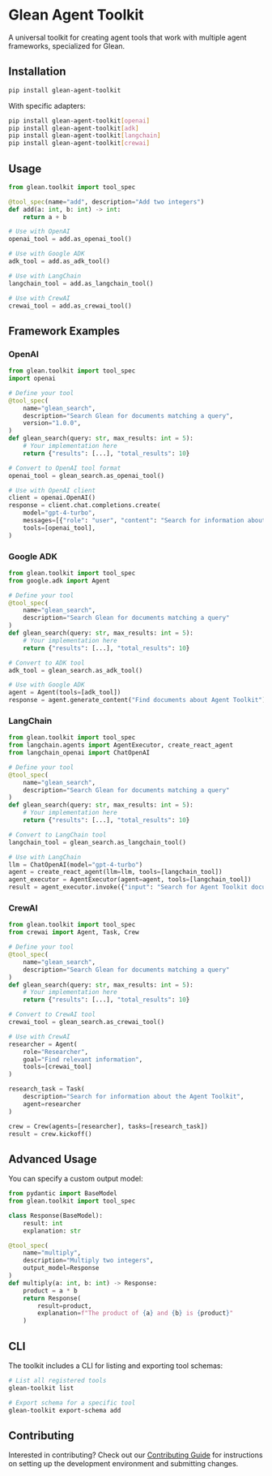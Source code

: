 # Glean Agent Toolkit

A universal toolkit for creating agent tools that work with multiple agent frameworks, specialized for Glean.

## Installation

```bash
pip install glean-agent-toolkit
```

With specific adapters:

```bash
pip install glean-agent-toolkit[openai]
pip install glean-agent-toolkit[adk]
pip install glean-agent-toolkit[langchain]
pip install glean-agent-toolkit[crewai]
```

## Usage

```python
from glean.toolkit import tool_spec

@tool_spec(name="add", description="Add two integers")
def add(a: int, b: int) -> int:
    return a + b

# Use with OpenAI
openai_tool = add.as_openai_tool()

# Use with Google ADK
adk_tool = add.as_adk_tool()

# Use with LangChain
langchain_tool = add.as_langchain_tool()

# Use with CrewAI
crewai_tool = add.as_crewai_tool()
```

## Framework Examples

### OpenAI

```python
from glean.toolkit import tool_spec
import openai

# Define your tool
@tool_spec(
    name="glean_search",
    description="Search Glean for documents matching a query",
    version="1.0.0",
)
def glean_search(query: str, max_results: int = 5):
    # Your implementation here
    return {"results": [...], "total_results": 10}

# Convert to OpenAI tool format
openai_tool = glean_search.as_openai_tool()

# Use with OpenAI client
client = openai.OpenAI()
response = client.chat.completions.create(
    model="gpt-4-turbo",
    messages=[{"role": "user", "content": "Search for information about Agent Toolkit"}],
    tools=[openai_tool],
)
```

### Google ADK

```python
from glean.toolkit import tool_spec
from google.adk import Agent

# Define your tool
@tool_spec(
    name="glean_search",
    description="Search Glean for documents matching a query"
)
def glean_search(query: str, max_results: int = 5):
    # Your implementation here
    return {"results": [...], "total_results": 10}

# Convert to ADK tool
adk_tool = glean_search.as_adk_tool()

# Use with Google ADK
agent = Agent(tools=[adk_tool])
response = agent.generate_content("Find documents about Agent Toolkit")
```

### LangChain

```python
from glean.toolkit import tool_spec
from langchain.agents import AgentExecutor, create_react_agent
from langchain_openai import ChatOpenAI

# Define your tool
@tool_spec(
    name="glean_search",
    description="Search Glean for documents matching a query"
)
def glean_search(query: str, max_results: int = 5):
    # Your implementation here
    return {"results": [...], "total_results": 10}

# Convert to LangChain tool
langchain_tool = glean_search.as_langchain_tool()

# Use with LangChain
llm = ChatOpenAI(model="gpt-4-turbo")
agent = create_react_agent(llm=llm, tools=[langchain_tool])
agent_executor = AgentExecutor(agent=agent, tools=[langchain_tool])
result = agent_executor.invoke({"input": "Search for Agent Toolkit documents"})
```

### CrewAI

```python
from glean.toolkit import tool_spec
from crewai import Agent, Task, Crew

# Define your tool
@tool_spec(
    name="glean_search",
    description="Search Glean for documents matching a query"
)
def glean_search(query: str, max_results: int = 5):
    # Your implementation here
    return {"results": [...], "total_results": 10}

# Convert to CrewAI tool
crewai_tool = glean_search.as_crewai_tool()

# Use with CrewAI
researcher = Agent(
    role="Researcher",
    goal="Find relevant information",
    tools=[crewai_tool]
)

research_task = Task(
    description="Search for information about the Agent Toolkit",
    agent=researcher
)

crew = Crew(agents=[researcher], tasks=[research_task])
result = crew.kickoff()
```

## Advanced Usage

You can specify a custom output model:

```python
from pydantic import BaseModel
from glean.toolkit import tool_spec

class Response(BaseModel):
    result: int
    explanation: str

@tool_spec(
    name="multiply", 
    description="Multiply two integers",
    output_model=Response
)
def multiply(a: int, b: int) -> Response:
    product = a * b
    return Response(
        result=product,
        explanation=f"The product of {a} and {b} is {product}"
    )
```

## CLI

The toolkit includes a CLI for listing and exporting tool schemas:

```bash
# List all registered tools
glean-toolkit list

# Export schema for a specific tool
glean-toolkit export-schema add
```

## Contributing

Interested in contributing? Check out our [Contributing Guide](CONTRIBUTING.md) for instructions on setting up the development environment and submitting changes. 